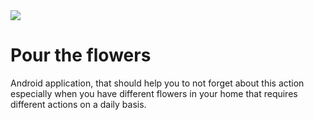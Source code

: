 <img src="https://travis-ci.org/mniami/pourtheflowers.svg?branch=master"/>

# Pour the flowers
Android application, that should help you to not forget about this action especially when you have different flowers in your home that requires different actions on a daily basis.
